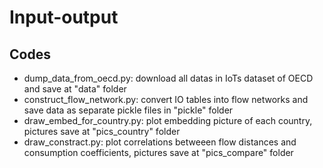 # Input-output
## Codes
- dump_data_from_oecd.py: download all datas in IoTs dataset of OECD and save at "data" folder
- construct_flow_network.py: convert IO tables into flow networks and save data as separate pickle files in "pickle" folder 
- draw_embed_for_country.py: plot embedding picture of each country, pictures save at "pics_country" folder
- draw_constract.py: plot correlations betweeen flow distances and consumption coefficients, pictures save at "pics_compare" folder
